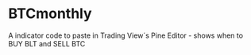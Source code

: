 # BTCmonthly
A indicator code to paste in Trading View´s Pine Editor - shows when to BUY BLT and SELL BTC
